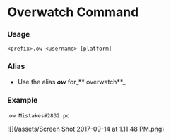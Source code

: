 # Overwatch Command

### Usage

`<prefix>.ow <username> [platform]`

### Alias

* Use the alias _**ow**_ for_** overwatch**_

### Example

.`ow Mistakes#2832 pc`

![](/assets/Screen Shot 2017-09-14 at 1.11.48 PM.png)

### 




